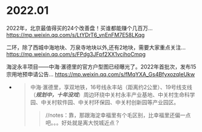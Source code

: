 
# 2022.01

2022年，北京最值得买的24个改善盘！买谁都能赚个几百万... https://mp.weixin.qq.com/s/LtYDrT6_vnEnFM7E58LKqg

二环，除了西城中海地块、万泉寺地块以外,还有2地块，需要大家重点关注... https://mp.weixin.qq.com/s/FPdg3JFpf2XX1vcihoCmpg

海淀永丰项目——中海·滙德里的官方户型图已经曝光了。2022年首批次，发布15宗用地预申请公告... https://mp.weixin.qq.com/s/fMqYXA_Gs4BfyxozqIeUkw
- > 中海·滙德里，享双地铁，16号线永丰站（距离约2公里）、19号线支线（***规划中，十年没戏***）周边环绕中关村永丰产业基地、中关村生命科学园、中关村软件园、中关村环保园、中关村创新园等产业园区。
  >> //notes：靠，那跟海淀幸福里有个毛区别，比幸福里还偏一点吧。。。好处就是离大悦城近点？

